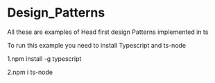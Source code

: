 # Design_Patterns

All these are examples of Head first design Patterns implemented in ts

To run this example you need to install Typescript and ts-node

1.npm install -g typescript

2.npm i ts-node 
